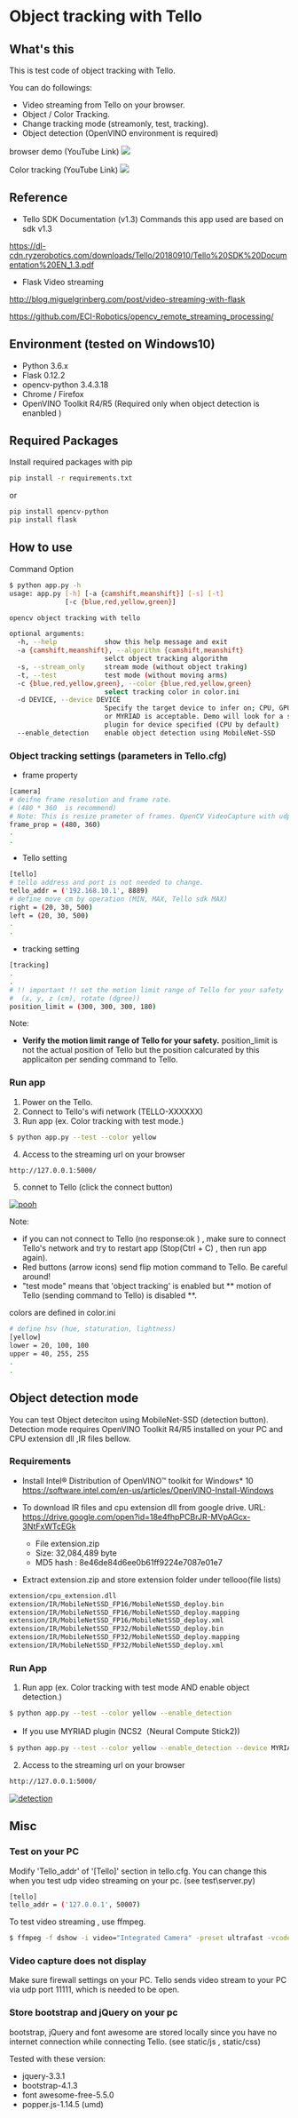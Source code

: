 # Object tracking with Tello 

## What's this

This is test code of object tracking with Tello.

You can do followings:
* Video streaming from Tello on your browser.
* Object / Color Tracking.
* Change tracking mode (streamonly, test, tracking).
* Object detection (OpenVINO environment is required)

browser demo (YouTube Link)
[![](https://img.youtube.com/vi/JhoCNQa-FGc/0.jpg)](https://www.youtube.com/watch?v=JhoCNQa-FGc)


Color tracking (YouTube Link)
[![](https://img.youtube.com/vi/5qkPdTKIr74/0.jpg)](https://www.youtube.com/watch?v=5qkPdTKIr74)


## Reference

* Tello SDK Documentation (v1.3)
Commands this app used are  based on sdk v1.3

https://dl-cdn.ryzerobotics.com/downloads/Tello/20180910/Tello%20SDK%20Documentation%20EN_1.3.pdf


* Flask Video streaming

http://blog.miguelgrinberg.com/post/video-streaming-with-flask

https://github.com/ECI-Robotics/opencv_remote_streaming_processing/


##  Environment (tested on Windows10)

* Python 3.6.x
* Flask 0.12.2
* opencv-python 3.4.3.18
* Chrome / Firefox
* OpenVINO Toolkit R4/R5 (Required only when object detection is enanbled )

## Required Packages

Install required packages with pip 

```sh
pip install -r requirements.txt
```

or

```sh
pip install opencv-python
pip install flask
```

## How to use

Command Option

```sh
$ python app.py -h
usage: app.py [-h] [-a {camshift,meanshift}] [-s] [-t]
              [-c {blue,red,yellow,green}]

opencv object tracking with tello

optional arguments:
  -h, --help            show this help message and exit
  -a {camshift,meanshift}, --algorithm {camshift,meanshift}
                        selct object tracking algorithm
  -s, --stream_only     stream mode (without object traking)
  -t, --test            test mode (without moving arms)
  -c {blue,red,yellow,green}, --color {blue,red,yellow,green}
                        select tracking color in color.ini
  -d DEVICE, --device DEVICE
                        Specify the target device to infer on; CPU, GPU, FPGA
                        or MYRIAD is acceptable. Demo will look for a suitable
                        plugin for device specified (CPU by default)
  --enable_detection    enable object detection using MobileNet-SSD
```

### Object tracking settings (parameters in Tello.cfg)

* frame property

```sh
[camera]
# deifne frame resolution and frame rate.
# (480 * 360  is recommend)
# Note: This is resize prameter of frames. OpenCV VideoCapture with udp streaming can not set cv2.CAP_PROP_XX.
frame_prop = (480, 360)
.
.
```

* Tello setting 

```sh
[tello]
# tello address and port is not needed to change.
tello_addr = ('192.168.10.1', 8889)
# define move cm by operation (MIN, MAX, Tello sdk MAX)
right = (20, 30, 500)
left = (20, 30, 500)
.
.
```

* tracking setting

```sh
[tracking]
.
.
# !! important !! set the motion limit range of Tello for your safety 
#  (x, y, z (cm), rotate (dgree))
position_limit = (300, 300, 300, 180)
```

Note:
* **Verify the motion limit range of Tello for your safety.**
position_limit is not the actual position of Tello but the position calcurated by this applicaiton per sending command to Tello. 



### Run app

1. Power on the Tello.
1. Connect to Tello's wifi network (TELLO-XXXXXX)
1. Run app (ex. Color tracking with test mode.)
```sh
$ python app.py --test --color yellow
```
4. Access to the streaming url on your browser
```sh
http://127.0.0.1:5000/
```
5. connet to Tello (click the connect button)

<a href="https://raw.githubusercontent.com/wiki/kodamap/tellooo/images/color_tracking.jpg">
<img src="https://raw.githubusercontent.com/wiki/kodamap/tellooo/images/color_tracking.jpg" alt="pooh" style="width:auto;height:auto;" ></a>

Note: 
* if you can not connect to Tello (no response:ok ) , make sure to connect Tello's network and try to restart app (Stop(Ctrl + C) , then run app again).
* Red buttons (arrow icons) send flip motion command to Tello. Be careful around!
* "test mode" means that 'object tracking' is enabled but ** motion of Tello (sending command to Tello) is disabled **.


colors are defined  in color.ini

```sh
# define hsv (hue, staturation, lightness)
[yellow]
lower = 20, 100, 100
upper = 40, 255, 255
.
.
```

## Object detection mode

You can test Object deteciton using MobileNet-SSD (detection button). Detection mode requires OpenVINO Toolkit R4/R5 installed on your PC and CPU extension dll ,IR files bellow.

### Requirements
* Install Intel® Distribution of OpenVINO™ toolkit for Windows* 10
https://software.intel.com/en-us/articles/OpenVINO-Install-Windows

* To download IR files and cpu extension dll from google drive.
URL: https://drive.google.com/open?id=18e4fhpPCBrJR-MVpAGcx-3NtFxWTcEGk
  * File extension.zip
  * Size: 32,084,489 byte
  * MD5 hash : 8e46de84d6ee0b61ff9224e7087e01e7

* Extract extension.zip and store extension folder under tellooo(file lists)
```sh
extension/cpu_extension.dll
extension/IR/MobileNetSSD_FP16/MobileNetSSD_deploy.bin
extension/IR/MobileNetSSD_FP16/MobileNetSSD_deploy.mapping
extension/IR/MobileNetSSD_FP16/MobileNetSSD_deploy.xml
extension/IR/MobileNetSSD_FP32/MobileNetSSD_deploy.bin
extension/IR/MobileNetSSD_FP32/MobileNetSSD_deploy.mapping
extension/IR/MobileNetSSD_FP32/MobileNetSSD_deploy.xml
```

### Run App

1. Run app (ex. Color tracking with test mode AND enable object detection.)
```sh
$ python app.py --test --color yellow --enable_detection
```
* If you use MYRIAD plugin (NCS2（Neural Compute Stick2))
```sh
$ python app.py --test --color yellow --enable_detection --device MYRIAD
```
2. Access to the streaming url on your browser
```sh
http://127.0.0.1:5000/
```

<a href="https://raw.githubusercontent.com/wiki/kodamap/tellooo/images/object_detection.jpg">
<img src="https://raw.githubusercontent.com/wiki/kodamap/tellooo/images/object_detection.jpg" alt="detection" style="width:auto;height:auto;" ></a>



## Misc

### Test on your PC

Modify 'Tello_addr' of '[Tello]' section in tello.cfg.
You can change this when you test udp video streaming on your pc. (see test\server.py)

```sh
[tello]
tello_addr = ('127.0.0.1', 50007)
```

To test video streaming , use ffmpeg.

```sh
$ ffmpeg -f dshow -i video="Integrated Camera" -preset ultrafast -vcodec libx264 -tune zerolatency -b 900k -f mpegts udp://127.0.0.1:11111
```

### Video capture does not display

Make sure firewall settings on your PC.  Tello sends video stream  to your PC via udp port 11111, which is needed to be open.

### Store bootstrap and jQuery on your pc

bootstrap, jQuery and font awesome are stored locally since you have no internet connection while connecting Tello. (see static/js , static/css)

Tested with these version:
* jquery-3.3.1
* bootstrap-4.1.3
* font awesome-free-5.5.0
* popper.js-1.14.5 (umd)
